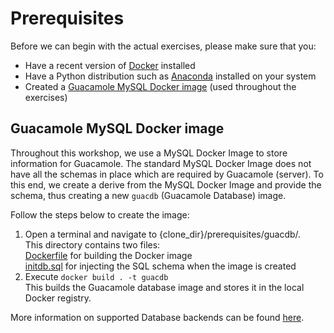 # Prerequisites
Before we can begin with the actual exercises, please make sure that you:
* Have a recent version of [Docker](https://www.docker.com/) installed
* Have a Python distribution such as [Anaconda](https://www.continuum.io/downloads) installed on your system
* Created a [Guacamole MySQL Docker image](#Guacamole-MySQL-Docker-image) (used throughout the exercises)

## Guacamole MySQL Docker image
Throughout this workshop, we use a MySQL Docker Image to store information for Guacamole. The standard MySQL Docker Image does not have all the schemas in place which are required by Guacamole (server). To this end, we create a derive from the MySQL Docker Image and provide the schema, thus creating a new `guacdb` (Guacamole Database) image.  

Follow the steps below to create the image:
1. Open a terminal and navigate to {clone_dir}/prerequisites/guacdb/.  
This directory contains two files:  
[Dockerfile](guacdb/Dockerfile) for building the Docker image  
[initdb.sql](guacdb/initdb.sql) for injecting the SQL schema when the image is created
2. Execute `docker build . -t guacdb`  
This builds the Guacamole database image and stores it in the local Docker registry.

More information on supported Database backends can be found [here](https://github.com/glyptodon/guacamole-docker).
